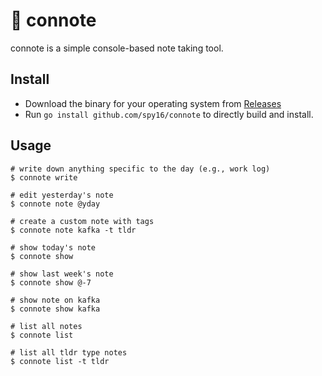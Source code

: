 # 📝 connote

connote is a simple console-based note taking tool.

## Install

* Download the binary for your operating system from [Releases](https://github.com/spy16/connote/releases)
* Run `go install github.com/spy16/connote` to directly build and install.

## Usage

```shell
# write down anything specific to the day (e.g., work log)
$ connote write

# edit yesterday's note
$ connote note @yday

# create a custom note with tags 
$ connote note kafka -t tldr

# show today's note
$ connote show

# show last week's note
$ connote show @-7

# show note on kafka
$ connote show kafka

# list all notes
$ connote list

# list all tldr type notes
$ connote list -t tldr
```

